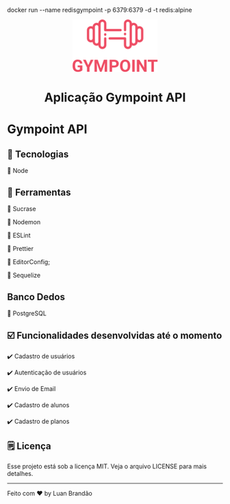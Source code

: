 docker run --name redisgympoint -p 6379:6379 -d -t redis:alpine

<div align="center">
    <img width="200px" src="../icon.png">
    <h1 align="center">
        Aplicação Gympoint API
    </h1>
</div>

# Gympoint API


## :wrench: Tecnologias
:red_circle: Node

## :wrench: Ferramentas
:large_orange_diamond: Sucrase

:large_orange_diamond: Nodemon

:large_orange_diamond: ESLint

:large_orange_diamond: Prettier

:large_orange_diamond: EditorConfig;

:large_orange_diamond: Sequelize
## Banco Dedos
:paperclip: PostgreSQL

## :ballot_box_with_check: Funcionalidades desenvolvidas até o momento
:heavy_check_mark: Cadastro de usuários

:heavy_check_mark: Autenticação de usuários

:heavy_check_mark: Envio de Email

:heavy_check_mark: Cadastro de alunos

:heavy_check_mark: Cadastro de planos


## 🗒️ Licença
Esse projeto está sob a licença MIT. Veja o arquivo LICENSE para mais detalhes.

---
Feito com ♥ by Luan Brandão
